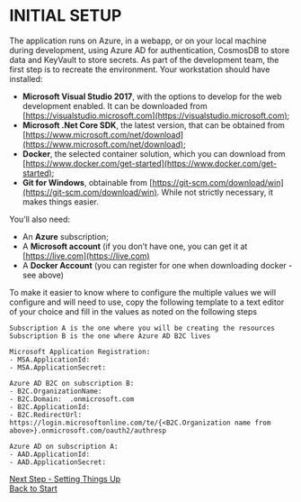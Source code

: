 # INITIAL SETUP

The application runs on Azure, in a webapp, or on your local machine during development, using Azure AD for authentication, CosmosDB to store data and KeyVault to store secrets. As part of the development team, the first step is to recreate the environment.
Your workstation should have installed:

- __Microsoft Visual Studio 2017__, with the options to develop for the web development enabled. It can be downloaded from [https://visualstudio.microsoft.com](https://visualstudio.microsoft.com);
- __Microsoft .Net Core SDK__, the latest version, that can be obtained from [https://www.microsoft.com/net/download](https://www.microsoft.com/net/download);
- __Docker__, the selected container solution, which you can download from [https://www.docker.com/get-started](https://www.docker.com/get-started);
- __Git for Windows__, obtainable from [https://git-scm.com/download/win](https://git-scm.com/download/win). While not strictly necessary, it makes things easier.

You’ll also need:

- An __Azure__ subscription;
- A __Microsoft account__ (if you don’t have one, you can get it at [https://live.com](https://live.com)
- A __Docker Account__ (you can register for one when downloading docker - see above)

To make it easier to know where to configure the multiple values we will configure and will need to use, copy the following template to a text editor of your choice and fill in the values as noted on the following steps

```text
Subscription A is the one where you will be creating the resources
Subscription B is the one where Azure AD B2C lives

Microsoft Application Registration:
- MSA.ApplicationId:  
- MSA.ApplicationSecret:  

Azure AD B2C on subscription B:
- B2C.OrganizationName:
- B2C.Domain:  .onmicrosoft.com  
- B2C.ApplicationId:  
- B2C.RedirectUrl: https://login.microsoftonline.com/te/{<B2C.Organization name from above>}.onmicrosoft.com/oauth2/authresp

Azure AD on subscription A:
- AAD.ApplicationId:  
- AAD.ApplicationSecret:  
```


[Next Step - Setting Things Up](createazurepart.md)  
[Back to Start](../README.md)